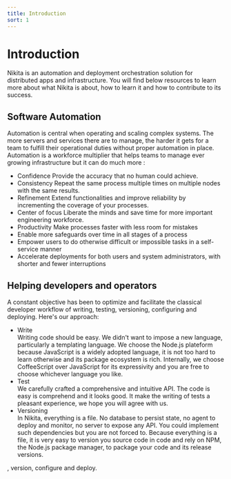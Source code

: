 ```yaml
---
title: Introduction
sort: 1
---
```


# Introduction

Nikita is an automation and deployment orchestration solution for distributed apps and infrastructure. You will find below resources to learn more about what Nikita is about, how to learn it and how to contribute to its success.

## Software Automation

Automation is central when operating and scaling complex systems. The more servers and services there are to manage, the harder it gets for a team to fulfill their operational duties without proper automation in place. Automation is a workforce multiplier that helps teams to manage ever growing infrastructure but it can do much more :

* Confidence
  Provide the accuracy that no human could achieve.
* Consistency
  Repeat the same process multiple times on multiple nodes with the same results.
* Refinement
 Extend functionalities and improve reliability by incrementing the coverage of your processes.
* Center of focus
  Liberate the minds and save time for more important engineering workforce.
* Productivity
  Make processes faster with less room for mistakes
* Enable more safeguards over time in all stages of a process
* Empower users to do otherwise difficult or impossible tasks in a self-service manner
* Accelerate deployments for both users and system administrators, with shorter and fewer interruptions

## Helping developers and operators

A constant objective has been to optimize and facilitate the classical developer workflow of writing, testing, versioning, configuring and deploying. Here's our approach:

* Write   
  Writing code should be easy. We didn't want to impose a new language, particularly a templating language. We choose the Node.js plateform because JavaScript is a widely adopted language, it is not too hard to learn otherwise and its package ecosystem is rich. Internally, we choose CoffeeScript over JavaScript for its expressivity and you are free to choose whichever language you like.
* Test   
  We carefully crafted a comprehensive and intuitive API. The code is easy is comprehend and it looks good. It make the writing of tests a pleasant experience, we hope you will agree with us.
* Versioning   
  In Nikita, everything is a file. No database to persist state, no agent to deploy and monitor, no server to expose any API. You could implement such dependencies but you are not forced to. Because everything is a file, it is very easy to version you source code in code and rely on NPM, the Node.js package manager, to package your code and its release versions.

, version, configure and deploy.
